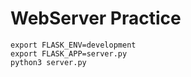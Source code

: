 # WebServer Practice

```
export FLASK_ENV=development
export FLASK_APP=server.py
python3 server.py
```
